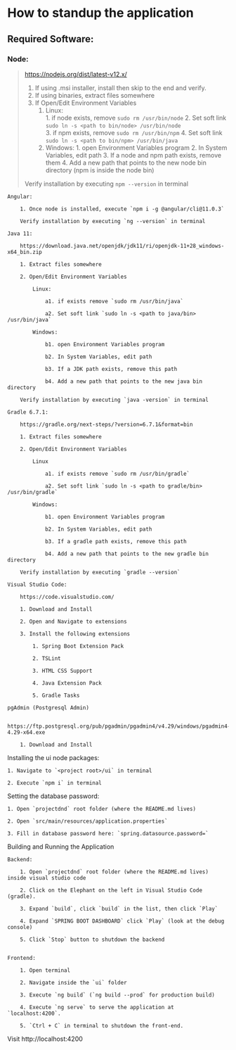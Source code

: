 # How to standup the application

## Required Software:

### Node:
>https://nodejs.org/dist/latest-v12.x/   
>1. If using .msi installer, install then skip to the end and verify.
>2. If using binaries, extract files somewhere
>3. If Open/Edit Environment Variables
>       1. Linux:   
>               1. if node exists, remove `sudo rm /usr/bin/node`
>               2. Set soft link `sudo ln -s <path to bin/node> /usr/bin/node`           
>               3. if npm exists, remove `sudo rm /usr/bin/npm`
>               4. Set soft link `sudo ln -s <path to bin/npm> /usr/bin/java`
>       1. Windows:
>               1. open Environment Variables program
>               2. In System Variables, edit path
>               3. If a node and npm path exists, remove them
>               4. Add a new path that points to the new node bin directory (npm is inside the node bin)
>
>Verify installation by executing `npm --version` in terminal 
        
    Angular:
    
        1. Once node is installed, execute `npm i -g @angular/cli@11.0.3`
        
        Verify installation by executing `ng --version` in terminal
        
    Java 11:
    
        https://download.java.net/openjdk/jdk11/ri/openjdk-11+28_windows-x64_bin.zip
        
        1. Extract files somewhere
        
        2. Open/Edit Environment Variables
        
            Linux:
            
                a1. if exists remove `sudo rm /usr/bin/java`
                
                a2. Set soft link `sudo ln -s <path to java/bin> /usr/bin/java`
                
            Windows:
            
                b1. open Environment Variables program
                
                b2. In System Variables, edit path
                
                b3. If a JDK path exists, remove this path
                
                b4. Add a new path that points to the new java bin directory 
                
        Verify installation by executing `java -version` in terminal
        
    Gradle 6.7.1:
    
        https://gradle.org/next-steps/?version=6.7.1&format=bin
        
        1. Extract files somewhere
        
        2. Open/Edit Environment Variables
        
            Linux
            
                a1. if exists remove `sudo rm /usr/bin/gradle`
                
                a2. Set soft link `sudo ln -s <path to gradle/bin> /usr/bin/gradle`
                
            Windows:
            
                b1. open Environment Variables program
                
                b2. In System Variables, edit path
                
                b3. If a gradle path exists, remove this path
                
                b4. Add a new path that points to the new gradle bin directory
                
        Verify installation by executing `gradle --version`
        
    Visual Studio Code:
    
        https://code.visualstudio.com/
        
        1. Download and Install
        
        2. Open and Navigate to extensions
        
        3. Install the following extensions
        
            1. Spring Boot Extension Pack
            
            2. TSLint
            
            3. HTML CSS Support
            
            4. Java Extension Pack
            
            5. Gradle Tasks
            
    pgAdmin (Postgresql Admin)
    
        https://ftp.postgresql.org/pub/pgadmin/pgadmin4/v4.29/windows/pgadmin4-4.29-x64.exe
        
        1. Download and Install


Installing the ui node packages:

    1. Navigate to `<project root>/ui` in terminal
    
    2. Execute `npm i` in terminal
    

Setting the database password:

    1. Open `projectdnd` root folder (where the README.md lives)
    
    2. Open `src/main/resources/application.properties`
    
    3. Fill in database password here: `spring.datasource.password=`
    

Building and Running the Application

    Backend:
    
        1. Open `projectdnd` root folder (where the README.md lives) inside visual studio code
        
        2. Click on the Elephant on the left in Visual Studio Code (gradle).
        
        3. Expand `build`, click `build` in the list, then click `Play`
        
        4. Expand `SPRING BOOT DASHBOARD` click `Play` (look at the debug console)
        
        5. Click `Stop` button to shutdown the backend
        

    Frontend:
    
        1. Open terminal
        
        2. Navigate inside the `ui` folder
        
        3. Execute `ng build` (`ng build --prod` for production build)
        
        4. Execute `ng serve` to serve the application at `localhost:4200`.
        
        5. `Ctrl + C` in terminal to shutdown the front-end.


Visit http://localhost:4200 
